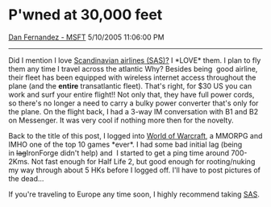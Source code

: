 <div id="page">

# P'wned at 30,000 feet

[Dan Fernandez -
MSFT](https://social.msdn.microsoft.com/profile/Dan%20Fernandez%20-%20MSFT)
5/10/2005 11:06:00 PM

-----

<div id="content">

Did I mention I love [Scandinavian airlines
(SAS)?](http://www.scandinavian.net/) I \*LOVE\* them. I plan to fly
them any time I travel across the atlantic Why? Besides being  good
airline, their fleet has been equipped with wireless internet access
throughout the plane (and the **entire** transatlantic fleet). That's
right, for $30 US you can work and surf your entire flight\!\! Not only
that, they have full power cords, so there's no longer a need to carry a
bulky power converter that's only for the plane. On the flight back, I
had a 3-way IM conversation with B1 and B2 on Messenger. It was very
cool if nothing more then for the novelty.

Back to the title of this post, I logged into [World of
Warcraft](http://www.worldofwarcraft.com), a MMORPG and IMHO one of the
top 10 games \*ever\*. I had some bad initial lag (being
in ~~lag~~IronForge didn't help) and  I started to get a ping time
around 700-2Kms. Not fast enough for Half Life 2, but good enough for
rooting/nuking my way through about 5 HKs before I logged off. I'll have
to post pictures of the dead...

If you're traveling to Europe any time soon, I highly recommend taking
[SAS](http://www.scandinavian.net/).

 

</div>

</div>
